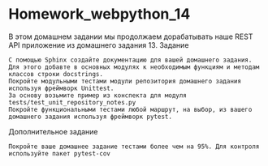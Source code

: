 # Homework_webpython_14 

В этом домашнем задании мы продолжаем дорабатывать наше REST API приложение из домашнего задания 13.
Задание

    С помощью Sphinx создайте документацию для вашей домашнего задания.
    Для этого добавте в основных модулях к необходимым функциям и методам классов строки docstrings.
    Покройте модульными тестами модули репозитория домашнего задания используя фреймворк Unittest.
    За основу возьмите пример из конспекта для модуля tests/test_unit_repository_notes.py
    Покройте функциональными тестами любой маршрут, на выбор, из вашего домашнего задания используя фреймворк pytest.

Дополнительное задание

    Покройте ваше домашнее задание тестами более чем на 95%. Для контроля используйте пакет pytest-cov
